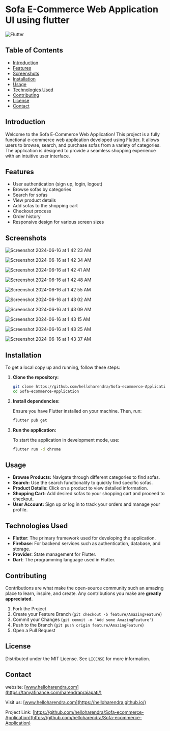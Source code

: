 # Sofa E-Commerce Web Application UI using flutter

![Flutter](https://img.shields.io/badge/Flutter-%2302569B.svg?style=for-the-badge&logo=Flutter&logoColor=white)

## Table of Contents

- [Introduction](#introduction)
- [Features](#features)
- [Screenshots](#screenshots)
- [Installation](#installation)
- [Usage](#usage)
- [Technologies Used](#technologies-used)
- [Contributing](#contributing)
- [License](#license)
- [Contact](#contact)

## Introduction

Welcome to the Sofa E-Commerce Web Application! This project is a fully functional e-commerce web application developed using Flutter. It allows users to browse, search, and purchase sofas from a variety of categories. The application is designed to provide a seamless shopping experience with an intuitive user interface.

## Features

- User authentication (sign up, login, logout)
- Browse sofas by categories
- Search for sofas
- View product details
- Add sofas to the shopping cart
- Checkout process
- Order history
- Responsive design for various screen sizes

## Screenshots

![Screenshot 2024-06-16 at 1 42 23 AM](https://github.com/helloharendra/Sofa-ecommerce-Application/assets/78723011/546c9477-1647-4e0a-a690-b255fec95550)

![Screenshot 2024-06-16 at 1 42 34 AM](https://github.com/helloharendra/Sofa-ecommerce-Application/assets/78723011/0f8da54d-0d37-4ff4-81e5-3b5d033f7aa1)

![Screenshot 2024-06-16 at 1 42 41 AM](https://github.com/helloharendra/Sofa-ecommerce-Application/assets/78723011/1279d924-c573-4c01-9f44-3ff1b862ae97)

![Screenshot 2024-06-16 at 1 42 48 AM](https://github.com/helloharendra/Sofa-ecommerce-Application/assets/78723011/f91bca18-2179-4dde-b4bc-b2cefc190e16)

![Screenshot 2024-06-16 at 1 42 55 AM](https://github.com/helloharendra/Sofa-ecommerce-Application/assets/78723011/f13f9d73-5175-4da6-b6ab-8e5f20092fb1)


![Screenshot 2024-06-16 at 1 43 02 AM](https://github.com/helloharendra/Sofa-ecommerce-Application/assets/78723011/300c6b8b-4c5c-4deb-9e8d-32e8e5db5b0f)

![Screenshot 2024-06-16 at 1 43 09 AM](https://github.com/helloharendra/Sofa-ecommerce-Application/assets/78723011/4a86de79-7cff-4f16-9974-cf5bb752086c)

![Screenshot 2024-06-16 at 1 43 15 AM](https://github.com/helloharendra/Sofa-ecommerce-Application/assets/78723011/65945af9-de50-43ef-afa6-b912da427264)

![Screenshot 2024-06-16 at 1 43 25 AM](https://github.com/helloharendra/Sofa-ecommerce-Application/assets/78723011/035d4074-46b4-43e4-89a8-c1222c89c6ce)

![Screenshot 2024-06-16 at 1 43 37 AM](https://github.com/helloharendra/Sofa-ecommerce-Application/assets/78723011/57414d83-0cd6-4b96-bbb8-191c04a5f481)


## Installation

To get a local copy up and running, follow these steps:

1. **Clone the repository:**

   ```sh
   git clone https://github.com/helloharendra/Sofa-ecommerce-Application.git
   cd Sofa-ecommerce-Application
   ```

2. **Install dependencies:**

   Ensure you have Flutter installed on your machine. Then, run:

   ```sh
   flutter pub get
   ```

3. **Run the application:**

   To start the application in development mode, use:

   ```sh
   flutter run -d chrome
   ```

## Usage

- **Browse Products:** Navigate through different categories to find sofas.
- **Search:** Use the search functionality to quickly find specific sofas.
- **Product Details:** Click on a product to view detailed information.
- **Shopping Cart:** Add desired sofas to your shopping cart and proceed to checkout.
- **User Account:** Sign up or log in to track your orders and manage your profile.

## Technologies Used

- **Flutter**: The primary framework used for developing the application.
- **Firebase**: For backend services such as authentication, database, and storage.
- **Provider**: State management for Flutter.
- **Dart**: The programming language used in Flutter.

## Contributing

Contributions are what make the open-source community such an amazing place to learn, inspire, and create. Any contributions you make are **greatly appreciated**.

1. Fork the Project
2. Create your Feature Branch (`git checkout -b feature/AmazingFeature`)
3. Commit your Changes (`git commit -m 'Add some AmazingFeature'`)
4. Push to the Branch (`git push origin feature/AmazingFeature`)
5. Open a Pull Request

## License

Distributed under the MIT License. See `LICENSE` for more information.

## Contact

website:  [www.helloharendra.com](https://tanyafinance.com/harendraprajapati/)

Visit us: [www.helloharendra.com](https://helloharendra.github.io/)

Project Link: [https://github.com/helloharendra/Sofa-ecommerce-Application](https://github.com/helloharendra/Sofa-ecommerce-Application)


 
